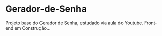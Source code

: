 # Gerador-de-Senha
Projeto base do Gerador de Senha, estudado via aula do Youtube. Front-end em Construção...
